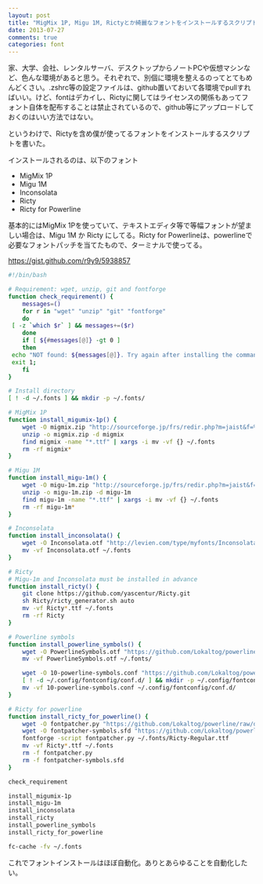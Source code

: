 ```yaml
---
layout: post
title: "MigMix 1P, Migu 1M, Rictyとか綺麗なフォントをインストールするスクリプト "
date: 2013-07-27
comments: true
categories: font
---
```


家、大学、会社、レンタルサーバ、デスクトップからノートPCや仮想マシンなど、色んな環境があると思う。それぞれで、別個に環境を整えるのってとてもめんどくさい。.zshrc等の設定ファイルは、github置いておいて各環境でpullすればいい。けど、fontはデカイし、Rictyに関してはライセンスの関係もあってフォント自体を配布することは禁止されているので、github等にアップロードしておくのはいい方法ではない。

というわけで、Rictyを含め僕が使ってるフォントをインストールするスクリプトを書いた。

インストールされるのは、以下のフォント

- MigMix 1P
- Migu 1M
- Inconsolata
- Ricty
- Ricty for Powerline

基本的にはMigMix 1Pを使っていて、テキストエディタ等で等幅フォントが望ましい場合は、Migu 1M か Ricty にしてる。Ricty for Powerlineは、powerlineで必要なフォントパッチを当てたもので、ターミナルで使ってる。

https://gist.github.com/r9y9/5938857

```bash
#!/bin/bash

# Requirement: wget, unzip, git and fontforge
function check_requirement() {
    messages=()
    for r in "wget" "unzip" "git" "fontforge"
    do
 [ -z `which $r` ] && messages+=($r)
    done
    if [ ${#messages[@]} -gt 0 ]
    then
 echo "NOT found: ${messages[@]}. Try again after installing the command(s)."
 exit 1;
    fi
}

# Install directory
[ ! -d ~/.fonts ] && mkdir -p ~/.fonts/

# MigMix 1P
function install_migumix-1p() {
    wget -O migmix.zip "http://sourceforge.jp/frs/redir.php?m=jaist&f=%2Fmix-mplus-ipa%2F59021%2Fmigmix-1p-20130617.zip"
    unzip -o migmix.zip -d migmix
    find migmix -name "*.ttf" | xargs -i mv -vf {} ~/.fonts
    rm -rf migmix*
}

# Migu 1M
function install_migu-1m() {
    wget -O migu-1m.zip "http://sourceforge.jp/frs/redir.php?m=jaist&f=%2Fmix-mplus-ipa%2F59022%2Fmigu-1m-20130617.zip"
    unzip -o migu-1m.zip -d migu-1m
    find migu-1m -name "*.ttf" | xargs -i mv -vf {} ~/.fonts
    rm -rf migu-1m*
}

# Inconsolata
function install_inconsolata() {
    wget -O Inconsolata.otf "http://levien.com/type/myfonts/Inconsolata.otf"
    mv -vf Inconsolata.otf ~/.fonts
}

# Ricty
# Migu-1m and Inconsolata must be installed in advance
function install_ricty() {
    git clone https://github.com/yascentur/Ricty.git
    sh Ricty/ricty_generator.sh auto
    mv -vf Ricty*.ttf ~/.fonts
    rm -rf Ricty
}

# Powerline symbols
function install_powerline_symbols() {
    wget -O PowerlineSymbols.otf "https://github.com/Lokaltog/powerline/raw/develop/font/PowerlineSymbols.otf"
    mv -vf PowerlineSymbols.otf ~/.fonts/

    wget -O 10-powerline-symbols.conf "https://github.com/Lokaltog/powerline/raw/develop/font/10-powerline-symbols.conf"
    [ ! -d ~/.config/fontconfig/conf.d/ ] && mkdir -p ~/.config/fontconfig/conf.d/
    mv -vf 10-powerline-symbols.conf ~/.config/fontconfig/conf.d/
}

# Ricty for powerline
function install_ricty_for_powerline() {
    wget -O fontpatcher.py "https://github.com/Lokaltog/powerline/raw/develop/font/fontpatcher.py"
    wget -O fontpatcher-symbols.sfd "https://github.com/Lokaltog/powerline/raw/develop/font/fontpatcher-symbols.sfd"
    fontforge -script fontpatcher.py ~/.fonts/Ricty-Regular.ttf
    mv -vf Ricty*.ttf ~/.fonts
    rm -f fontpatcher.py
    rm -f fontpatcher-symbols.sfd
}

check_requirement

install_migumix-1p
install_migu-1m
install_inconsolata
install_ricty
install_powerline_symbols
install_ricty_for_powerline

fc-cache -fv ~/.fonts
```

これでフォントインストールはほぼ自動化。ありとあらゆることを自動化したい。
